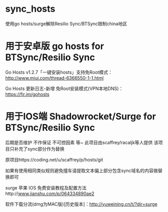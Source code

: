 # sync_hosts


使用go hosts/surge解除Resilio Sync/BTSync限制china地区




# 用于安卓版 go hosts  for  BTSync/Resilio Sync
Go Hosts v1.2.7「一键安装hosts」支持免Root模式：http://www.miui.com/thread-6366550-1-1.html

Go Hosts 更新日志-新增 免Root安装模式(VPN本地DNS)：https://fir.im/gohosts



# 用于IOS端 Shadowrocket/Surge  for  BTSync/Resilio Sync
后期是否维护 不作保证 不可控因素 等~
此项目由scaffrey/racaljk等人提供 该项目只补充了sync部分作为替换 

原项目https://coding.net/u/scaffrey/p/hosts/git

如果有使用相同类似规则避免撞车请提取文本偏上部分包含sync域名的内容做替换即可

surge 苹果 IOS 免费安装教程及配置方法http://www.jianshu.com/p/064334890ae2

软件下载分流(dmg为MAC版)[历史版本]：http://yuweining.cn/t/?dir=surge









